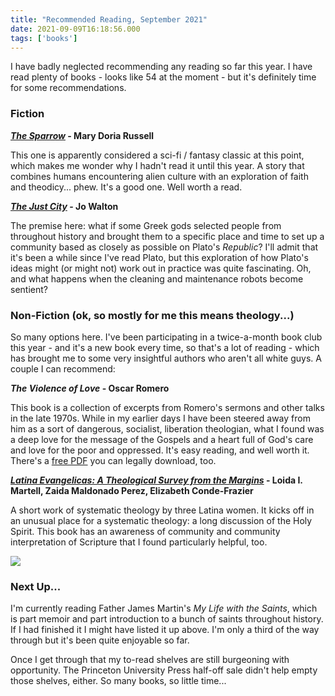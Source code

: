 ```yaml
---
title: "Recommended Reading, September 2021"
date: 2021-09-09T16:18:56.000
tags: ['books']
---
```


I have badly neglected recommending any reading so far this year. I have read plenty of books - looks like 54 at the moment - but it's definitely time for some recommendations.

### Fiction

**_[The Sparrow](https://amzn.to/3jVkeLn)_ - Mary Doria Russell**

This one is apparently considered a sci-fi / fantasy classic at this point, which makes me wonder why I hadn't read it until this year. A story that combines humans encountering alien culture with an exploration of faith and theodicy... phew. It's a good one. Well worth a read.

**_[The Just City](https://amzn.to/3E47wST)_ - Jo Walton**

The premise here: what if some Greek gods selected people from throughout history and brought them to a specific place and time to set up a community based as closely as possible on Plato's _Republic_? I'll admit that it's been a while since I've read Plato, but this exploration of how Plato's ideas might (or might not) work out in practice was quite fascinating. Oh, and what happens when the cleaning and maintenance robots become sentient?

### Non-Fiction (ok, so mostly for me this means theology...)

So many options here. I've been participating in a twice-a-month book club this year - and it's a new book every time, so that's a lot of reading - which has brought me to some very insightful authors who aren't all white guys. A couple I can recommend:

**_The Violence of Love_ - Oscar Romero**

This book is a collection of excerpts from Romero's sermons and other talks in the late 1970s. While in my earlier days I have been steered away from him as a sort of dangerous, socialist, liberation theologian, what I found was a deep love for the message of the Gospels and a heart full of God's care and love for the poor and oppressed. It's easy reading, and well worth it. There's a [free PDF](http://www.romerotrust.org.uk/documents/books/violenceoflove.pdf) you can legally download, too.

**_[Latina Evangelicas: A Theological Survey from the Margins](https://amzn.to/3nhQ1bN)_ - Loida I. Martell, Zaida Maldonado Perez, Elizabeth Conde-Frazier**

A short work of systematic theology by three Latina women. It kicks off in an unusual place for a systematic theology: a long discussion of the Holy Spirit. This book has an awareness of community and community interpretation of Scripture that I found particularly helpful, too.

![](/images/2022/latinas-evangelicas.jpeg)

### Next Up...

I'm currently reading Father James Martin's _My Life with the Saints_, which is part memoir and part introduction to a bunch of saints throughout history. If I had finished it I might have listed it up above. I'm only a third of the way through but it's been quite enjoyable so far.

Once I get through that my to-read shelves are still burgeoning with opportunity. The Princeton University Press half-off sale didn't help empty those shelves, either. So many books, so little time...
